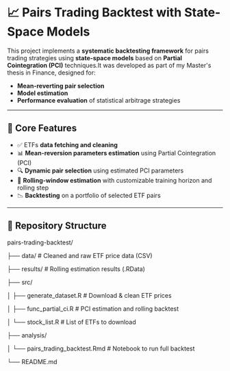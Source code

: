 # 📈 Pairs Trading Backtest with State-Space Models

This project implements a **systematic backtesting framework** for pairs trading strategies using **state-space models** based on **Partial Cointegration (PCI)** techniques.It was developed as part of my Master's thesis in Finance, designed for:

- **Mean-reverting pair selection**
- **Model estimation**
- **Performance evaluation** of statistical arbitrage strategies

---

## 🚀 Core Features

- ✅ ETFs **data fetching and cleaning**
- 📊 **Mean-reversion parameters estimation** using Partial Cointegration (PCI)
- 🔍 **Dynamic pair selection** using estimated PCI parameters
- 🔁 **Rolling-window estimation** with customizable training horizon and rolling step
- 📉 **Backtesting** on a portfolio of selected ETF pairs

---

## 📁 Repository Structure


pairs-trading-backtest/

├── data/                     # Cleaned and raw ETF price data (CSV)

├── results/                  # Rolling estimation results (.RData)

├── src/

│   ├── generate_dataset.R    # Download & clean ETF prices

│   ├── func_partial_ci.R     # PCI estimation and rolling backtest

│   └── stock_list.R          # List of ETFs to download

├── analysis/

│   └── pairs_trading_backtest.Rmd  # Notebook to run full backtest

└── README.md
